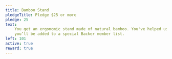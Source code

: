 ```yaml
---
title: Bamboo Stand
pledgeTitle: Pledge $25 or more
pledge: 25
text:
    You get an ergonomic stand made of natural bamboo. You've helped us launch our promotional campaign, and
    you’ll be added to a special Backer member list.
left: 101
active: true
reward: true
---
```

